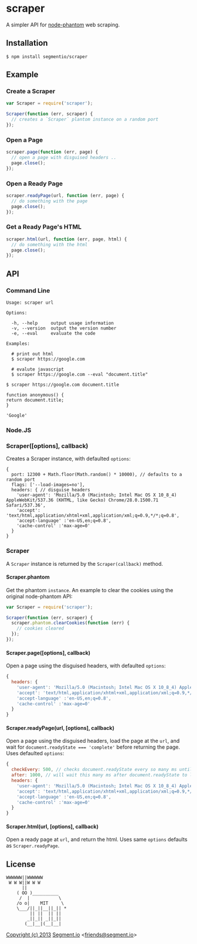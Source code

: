 
# scraper

  A simpler API for [node-phantom](https://github.com/sgentle/phantomjs-node) web scraping.

## Installation

    $ npm install segmentio/scraper

## Example

### Create a Scraper

```js
var Scraper = require('scraper');

Scraper(function (err, scraper) {
  // creates a `Scraper` plantom instance on a random port
});
```

### Open a Page

```js
scraper.page(function (err, page) {
  // open a page with disguised headers ..
  page.close();
});
```

### Open a Ready Page

```js
scraper.readyPage(url, function (err, page) {
  // do something with the page
  page.close();
});
```

### Get a Ready Page's HTML

```js
scraper.html(url, function (err, page, html) {
  // do something with the html
  page.close();
});
```

## API

### Command Line

```
Usage: scraper url

Options:

  -h, --help     output usage information
  -v, --version  output the version number
  -e, --eval     evaluate the code

Examples:

  # print out html
  $ scraper https://google.com

  # evalute javascript
  $ scraper https://google.com --eval "document.title"

```

```
$ scraper https://google.com document.title

function anonymous() {
return document.title;
}

'Google'
```

### Node.JS

### Scraper([options], callback)

  Creates a Scraper instance, with defaulted `options`:

```
{
  port: 12300 + Math.floor(Math.random() * 10000), // defaults to a random port
  flags: ['--load-images=no'],
  headers: { // disguise headers
    'user-agent': 'Mozilla/5.0 (Macintosh; Intel Mac OS X 10_8_4) AppleWebKit/537.36 (KHTML, like Gecko) Chrome/28.0.1500.71 Safari/537.36',
    'accept': 'text/html,application/xhtml+xml,application/xml;q=0.9,*/*;q=0.8',
    'accept-language' :'en-US,en;q=0.8',
    'cache-control' :'max-age=0'
  }
}
```

### Scraper

  A `Scraper` instance is returned by the `Scraper(callback)` method.

#### Scraper.phantom

  Get the phantom `instance`. An example to clear the cookies using the original node-phantom API:

```js
var Scraper = require('scraper');

Scraper(function (err, scraper) {
  scraper.phantom.clearCookies(function (err) {
    // cookies cleared
  });
});
```

#### Scraper.page([options], callback)

  Open a page using the disguised headers, with defaulted `options`: 

```js
{
  headers: {
    'user-agent': 'Mozilla/5.0 (Macintosh; Intel Mac OS X 10_8_4) AppleWebKit/537.36 (KHTML, like Gecko) Chrome/28.0.1500.71 Safari/537.36',
    'accept': 'text/html,application/xhtml+xml,application/xml;q=0.9,*/*;q=0.8',
    'accept-language' :'en-US,en;q=0.8',
    'cache-control' :'max-age=0'
  }
}
```

#### Scraper.readyPage(url, [options], callback)

  Open a page using the disguised headers, load the page at the `url`, and wait for `document.readyState === 'complete'` before returning the page. Uses defaulted `options`: 

```js
{
  checkEvery: 500, // checks document.readyState every so many ms until its ready
  after: 1000, // will wait this many ms after document.readyState to let javascript alter the page
  headers: {
    'user-agent': 'Mozilla/5.0 (Macintosh; Intel Mac OS X 10_8_4) AppleWebKit/537.36 (KHTML, like Gecko) Chrome/28.0.1500.71 Safari/537.36',
    'accept': 'text/html,application/xhtml+xml,application/xml;q=0.9,*/*;q=0.8',
    'accept-language' :'en-US,en;q=0.8',
    'cache-control' :'max-age=0'
  }
}
```

#### Scraper.html(url, [options], callback)

  Open a ready page at `url`, and return the html. Uses same `options` defaults as `Scraper.readyPage`.


## License

```
WWWWWW||WWWWWW
 W W W||W W W
      ||
    ( OO )__________
     /  |           \
    /o o|    MIT     \
    \___/||_||__||_|| *
         || ||  || ||
        _||_|| _||_||
       (__|__|(__|__|
```

[Copyright (c) 2013](https://animals.ivolo.me) [Segment.io](https://segment.io) &lt;friends@segment.io&gt;
